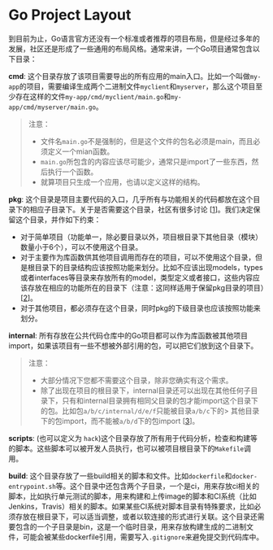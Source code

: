 # Go Project Layout

到目前为止，Go语言官方还没有一个标准或者推荐的项目布局，但是经过多年的发展，社区还是形成了一些通用的布局风格。通常来讲，一个Go项目通常包含以下目录：

**cmd**: 这个目录存放了该项目需要导出的所有应用的main入口。比如一个叫做`my-app`的项目，需要编译生成两个二进制文件`myclient`和`myserver`，那么这个项目至少存在这样的文件`my-app/cmd/myclient/main.go`和`my-app/cmd/myserver/main.go`。

> 注意：
> - 文件名`main.go`不是强制的，但是这个文件的包名必须是main，而且必须定义一个mian函数。
> - `main.go`所包含的内容应该尽可能少，通常只是import了一些东西，然后执行一个函数。
> - 就算项目只生成一个应用，也请以定义这样的结构。

**pkg**: 这个目录是项目主要代码的入口，几乎所有与功能相关的代码都放在这个目录下的相应子目录下。关于是否需要这个目录，社区有很多讨论 [[1](https://github.com/golang-standards/project-layout/issues/10)]。我们决定保留这个目录，并作如下约束：
- 对于简单项目（功能单一，除必要目录以外，项目根目录下其他目录（模块）数量小于6个），可以不使用这个目录。
- 对于主要作为库函数供其他项目调用而存在的项目，可以不使用这个目录，但是根目录下的目录结构应该按照功能来划分。比如不应该出现models，types或者interfaces等目录来存放所有的model，类型定义或者接口，这些内容应该存放在相应的功能所在的目录下（注意：这同样适用于保留pkg目录的项目）[[2](https://rakyll.org/style-packages/)]。
- 对于其他项目，都必须存在这个目录，同时pkg的下级目录也应该按照功能来划分。

**internal**: 所有存放在公共代码仓库中的Go项目都可以作为库函数被其他项目import，如果该项目有一些不想被外部引用的包，可以把它们放到这个目录下。

> 注意：
> - 大部分情况下您都不需要这个目录，除非您确实有这个需求。
> - 除了出现在项目的根目录下，internal目录还可以出现在其他任何子目录下，只有和internal目录拥有相同父目录的包才能import这个目录下的包。比如包`a/b/c/internal/d/e/f`只能被目录`a/b/c`下的> 其他目录下的包import，而不能被`a/b/d`下的包import [[3](https://golang.org/doc/go1.4#internalpackages)]。

**scripts**: (也可以定义为 `hack`)这个目录存放了所有用于代码分析，检查和构建等的脚本。这些脚本可以被开发人员执行，也可以被项目根目录下的`Makefile`调用。

**build**: 这个目录存放了一些build相关的脚本和文件。比如`dockerfile`和`docker-entrypoint.sh`等。这个目录中还包含两个子目录，一个是ci，用来存放ci相关的脚本，比如执行单元测试的脚本，用来构建和上传image的脚本和CI系统（比如Jenkins，Travis）相关的脚本。如果某些CI系统对脚本目录有特殊要求，比如必须存放在根目录下，可以适当调整，或者以软连接的形式进行关联。这个目录还需要包含的一个子目录是bin，这是一个临时目录，用来存放构建生成的二进制文件，可能会被某些dockerfile引用，需要写入`.gitignore`来避免提交到代码库中。
